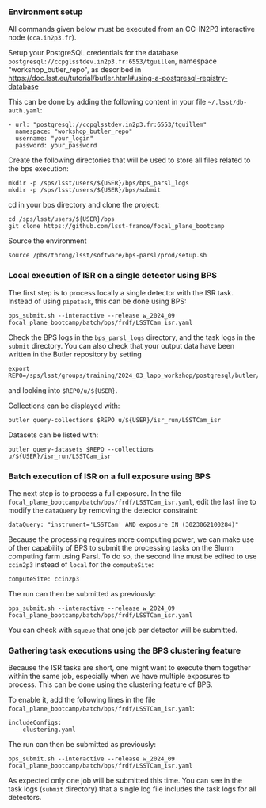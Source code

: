 ### Environment setup

All commands given below must be executed from an CC-IN2P3 interactive node (`cca.in2p3.fr`).

Setup your PostgreSQL credentials for the database `postgresql://ccpglsstdev.in2p3.fr:6553/tguillem`, namespace "workshop_butler_repo", 
as described in https://doc.lsst.eu/tutorial/butler.html#using-a-postgresql-registry-database

This can be done by adding the following content in your file `~/.lsst/db-auth.yaml`:
```
- url: "postgresql://ccpglsstdev.in2p3.fr:6553/tguillem"
  namespace: "workshop_butler_repo"
  username: "your_login"
  password: your_password
```

Create the following directories that will be used to store all files related to the bps execution:
```
mkdir -p /sps/lsst/users/${USER}/bps/bps_parsl_logs
mkdir -p /sps/lsst/users/${USER}/bps/submit
```

cd in your bps directory and clone the project:
```
cd /sps/lsst/users/${USER}/bps
git clone https://github.com/lsst-france/focal_plane_bootcamp
```

Source the environment
```
source /pbs/throng/lsst/software/bps-parsl/prod/setup.sh 
```

### Local execution of ISR on a single detector using BPS

The first step is to process locally a single detector with the ISR task. Instead of using `pipetask`, this can be done using BPS:
```
bps_submit.sh --interactive --release w_2024_09 focal_plane_bootcamp/batch/bps/frdf/LSSTCam_isr.yaml
```

Check the BPS logs in the `bps_parsl_logs` directory, and the task logs in the `submit` directory.
You can also check that your output data have been written in the Butler repository by setting
```
export REPO=/sps/lsst/groups/training/2024_03_lapp_workshop/postgresql/butler/main
```
and looking into `$REPO/u/${USER}`.

Collections can be displayed with:
```
butler query-collections $REPO u/${USER}/isr_run/LSSTCam_isr
```
Datasets can be listed with:
```
butler query-datasets $REPO --collections u/${USER}/isr_run/LSSTCam_isr
```



### Batch execution of ISR on a full exposure using BPS

The next step is to process a full exposure. In the file `focal_plane_bootcamp/batch/bps/frdf/LSSTCam_isr.yaml`, edit the last line to modify the `dataQuery` by removing the detector constraint:
```
dataQuery: "instrument='LSSTCam' AND exposure IN (3023062100284)"
```

Because the processing requires more computing power, we can make use of ther capability of BPS to submit the processing tasks on the Slurm computing farm using Parsl. To do so, the second line must be edited to use `ccin2p3` instead of `local` for the `computeSite`:
```
computeSite: ccin2p3
```

The run can then be submitted as previously:
```
bps_submit.sh --interactive --release w_2024_09 focal_plane_bootcamp/batch/bps/frdf/LSSTCam_isr.yaml
```

You can check with `squeue` that one job per detector will be submitted.

### Gathering task executions using the BPS clustering feature

Because the ISR tasks are short, one might want to execute them together within the same job, especially when we have multiple exposures to process. This can be done using the clustering feature of BPS.

To enable it, add the following lines in the file `focal_plane_bootcamp/batch/bps/frdf/LSSTCam_isr.yaml`:
```
includeConfigs:
  - clustering.yaml
```
The run can then be submitted as previously:
```
bps_submit.sh --interactive --release w_2024_09 focal_plane_bootcamp/batch/bps/frdf/LSSTCam_isr.yaml
```

As expected only one job will be submitted this time. You can see in the task logs (`submit` directory) that a single log file includes the task logs for all  detectors.


